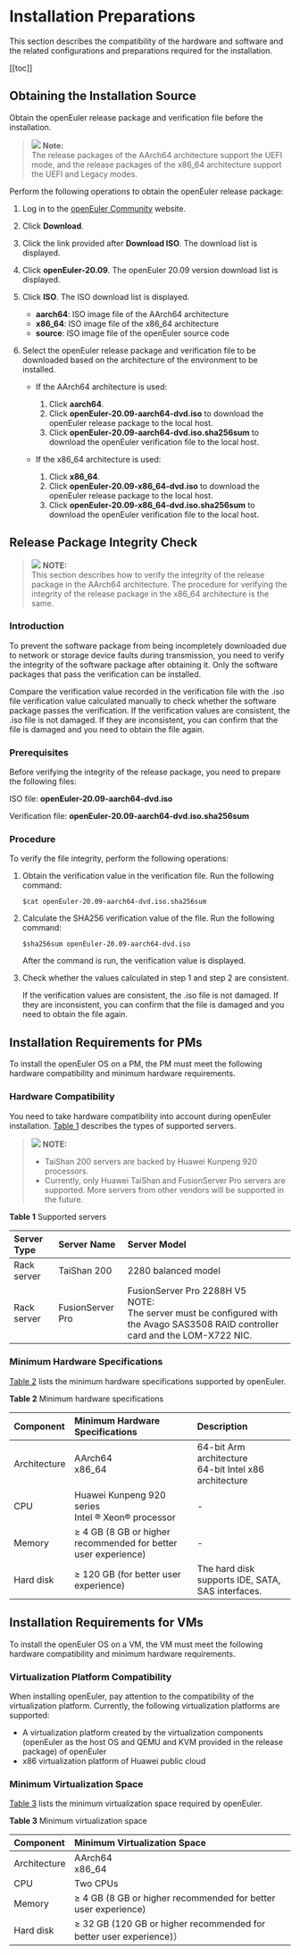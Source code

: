 # Installation Preparations

This section describes the compatibility of the hardware and software and the related configurations and preparations required for the installation.

[[toc]]

## Obtaining the Installation Source

Obtain the openEuler release package and verification file before the installation.

> ![](./public_sys-resources/icon-note.gif) **Note:**   
> The release packages of the AArch64 architecture support the UEFI mode, and the release packages of the x86\_64 architecture support the UEFI and Legacy modes.

Perform the following operations to obtain the openEuler release package:

1.  Log in to the  [openEuler Community](https://openeuler.org)  website.
2.  Click  **Download**. 
3.  Click the link provided after  **Download ISO**. The download list is displayed.
4.  Click  **openEuler-20.09**. The openEuler 20.09 version download list is displayed.
5.  Click  **ISO**. The ISO download list is displayed.
    -   **aarch64**: ISO image file of the AArch64 architecture
    -   **x86\_64**: ISO image file of the x86\_64 architecture
    -   **source**: ISO image file of the openEuler source code

6.  Select the openEuler release package and verification file to be downloaded based on the architecture of the environment to be installed.
    -   If the AArch64 architecture is used:
        1.  Click  **aarch64**.
        2.  Click  **openEuler-20.09-aarch64-dvd.iso**  to download the openEuler release package to the local host.
        3.  Click  **openEuler-20.09-aarch64-dvd.iso.sha256sum**  to download the openEuler verification file to the local host.

    -   If the x86\_64 architecture is used:
        1.  Click  **x86\_64**.
        2.  Click  **openEuler-20.09-x86\_64-dvd.iso**  to download the openEuler release package to the local host.
        3.  Click  **openEuler-20.09-x86\_64-dvd.iso.sha256sum**  to download the openEuler verification file to the local host.

## Release Package Integrity Check

>![](./public_sys-resources/icon-note.gif) **NOTE:**   
>This section describes how to verify the integrity of the release package in the AArch64 architecture. The procedure for verifying the integrity of the release package in the x86\_64 architecture is the same.  

### Introduction

To prevent the software package from being incompletely downloaded due to network or storage device faults during transmission, you need to verify the integrity of the software package after obtaining it. Only the software packages that pass the verification can be installed.

Compare the verification value recorded in the verification file with the .iso file verification value calculated manually to check whether the software package passes the verification. If the verification values are consistent, the .iso file is not damaged. If they are inconsistent, you can confirm that the file is damaged and you need to obtain the file again.

### Prerequisites

Before verifying the integrity of the release package, you need to prepare the following files:

ISO file:  **openEuler-20.09-aarch64-dvd.iso**

Verification file:  **openEuler-20.09-aarch64-dvd.iso.sha256sum**

### Procedure

To verify the file integrity, perform the following operations:

1.  Obtain the verification value in the verification file. Run the following command:

    ```
    $cat openEuler-20.09-aarch64-dvd.iso.sha256sum 
    ```

2.  Calculate the SHA256 verification value of the file. Run the following command:

    ```
    $sha256sum openEuler-20.09-aarch64-dvd.iso
    ```

    After the command is run, the verification value is displayed.

3.  Check whether the values calculated in step 1 and step 2 are consistent.

    If the verification values are consistent, the .iso file is not damaged. If they are inconsistent, you can confirm that the file is damaged and you need to obtain the file again.

## Installation Requirements for PMs

To install the openEuler OS on a PM, the PM must meet the following hardware compatibility and minimum hardware requirements.

### Hardware Compatibility

You need to take hardware compatibility into account during openEuler installation.  [Table 1](#table14948632047)  describes the types of supported servers.

>![](./public_sys-resources/icon-note.gif) **NOTE:**   
>
>-   TaiShan 200 servers are backed by Huawei Kunpeng 920 processors.  
>-   Currently, only Huawei TaiShan and FusionServer Pro servers are supported. More servers from other vendors will be supported in the future.  

**Table  1**  Supported servers

| Server Type   | Server Name  |Server Model  |
|:---  |:----  |:----  |
| Rack server | TaiShan 200|2280 balanced model |
| Rack server | FusionServer Pro |FusionServer Pro 2288H V5<br/>NOTE: <br/>The server must be configured with the Avago SAS3508 RAID controller card and the LOM-X722 NIC.|

### Minimum Hardware Specifications

[Table 2](#tff48b99c9bf24b84bb602c53229e2541)  lists the minimum hardware specifications supported by openEuler.

**Table  2**  Minimum hardware specifications

|  Component   | Minimum Hardware Specifications  |Description |
|:---  |:----  |:----  |
| Architecture | AArch64<br/> x86_64|64-bit Arm architecture<br/>64-bit Intel x86 architecture |
| CPU | Huawei Kunpeng 920 series<br/>Intel ® Xeon® processor|- |
| Memory | ≥ 4 GB (8 GB or higher recommended for better user experience)|- |
| Hard disk | ≥ 120 GB (for better user experience) | The hard disk supports IDE, SATA, SAS interfaces.|


## Installation Requirements for VMs

To install the openEuler OS on a VM, the VM must meet the following hardware compatibility and minimum hardware requirements.

### Virtualization Platform Compatibility

When installing openEuler, pay attention to the compatibility of the virtualization platform. Currently, the following virtualization platforms are supported:

-   A virtualization platform created by the virtualization components \(openEuler as the host OS and QEMU and KVM provided in the release package\) of openEuler
-   x86 virtualization platform of Huawei public cloud

### Minimum Virtualization Space

[Table 3](#tff48b99c9bf24b84bb602c53229e2541)  lists the minimum virtualization space required by openEuler.

**Table  3**  Minimum virtualization space

|  Component   | Minimum Virtualization Space  |
|:---  |:----  |
| Architecture | AArch64<br/> x86_64|
| CPU | Two CPUs|
| Memory | ≥ 4 GB (8 GB or higher recommended for better user experience)|
| Hard disk | ≥ 32 GB (120 GB or higher recommended for better user experience)）|


















